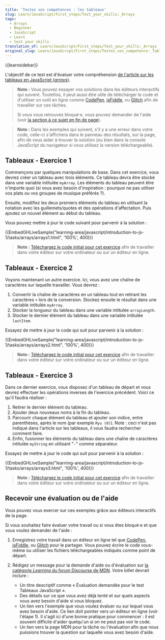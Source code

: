 ```yaml
---
title: 'Testez vos compétences : les tableaux'
slug: Learn/JavaScript/First_steps/Test_your_skills:_Arrays
tags:
  - Arrays
  - Beginner
  - JavaScript
  - Learn
  - test your skills
translation_of: Learn/JavaScript/First_steps/Test_your_skills:_Arrays
original_slug: Learn/JavaScript/First_steps/Testes_vos_competence:_Tableaux
---
```


{{learnsidebar}}

L'objectif de ce test est d'évaluer votre compréhension [de l'article sur les tableaux en JavaScript (_arrays_)](/fr/docs/Learn/JavaScript/First_steps/Arrays).

> **Note :** Vous pouvez essayer vos solutions dans les éditeurs interactifs qui suivent. Toutefois, il peut aussi être utile de télécharger le code et d'utiliser un outil en ligne comme [CodePen](https://codepen.io/), [jsFiddle](https://jsfiddle.net/), ou [Glitch](https://glitch.com/) afin de travailler sur ces tâches.
>
> Si vous vous retrouvez bloqué·e, vous pouvez demander de l'aide (voir [la section à ce sujet en fin de page](#assessment_or_further_help)).

> **Note :** Dans les exemples qui suivent, s'il y a une erreur dans votre code, celle-ci s'affichera dans le panneau des résultats, sur la page, afin de vous aider à trouver la solution (ou bien dans la console JavaScript du navigateur si vous utilisez la version téléchargeable).

## Tableaux - Exercice 1

Commençons par quelques manipulations de base. Dans cet exercice, vous devrez créer un tableau avec trois éléments. Ce tableau devra être stocké dans une variable intitulée `myArray`. Les éléments du tableau peuvent être n'importe quoi (si vous avez besoin d'inspiration : pourquoi ne pas utiliser vos plats ou vos groupes de musique préférés ?).

Ensuite, modifiez les deux premiers éléments du tableau en utilisant la notation avec les guillemets/quotes et des opérations d'affectation. Puis ajoutez un nouvel élément au début du tableau.

Vous pouvez mettre à jour le code suivant pour parvenir à la solution :

{{EmbedGHLiveSample("learning-area/javascript/introduction-to-js-1/tasks/arrays/arrays1.html", '100%', 400)}}

> **Note :** [Téléchargez le code initial pour cet exercice](https://github.com/mdn/learning-area/blob/master/javascript/introduction-to-js-1/tasks/arrays/arrays1-download.html) afin de travailler dans votre éditeur sur votre ordinateur ou sur un éditeur en ligne.

## Tableaux - Exercice 2

Voyons maintenant un autre exercice. Ici, vous avez une chaîne de caractères sur laquelle travailler. Vous devrez :

1. Convertir la chaîne de caractères en un tableau tout en retirant les caractères `+` lors de la conversion. Stockez ensuite le résultat dans une variable intitulée `myArray`.
2. Stocker la longueur du tableau dans une variable intitulée `arrayLength`.
3. Stocker le dernier élément du tableau dans une variable intitulée `lastItem`.

Essayez de mettre à jour le code qui suit pour parvenir à la solution :

{{EmbedGHLiveSample("learning-area/javascript/introduction-to-js-1/tasks/arrays/arrays2.html", '100%', 400)}}

> **Note :** [Téléchargez le code initial pour cet exercice](https://github.com/mdn/learning-area/blob/master/javascript/introduction-to-js-1/tasks/arrays/arrays2-download.html) afin de travailler dans votre éditeur sur votre ordinateur ou sur un éditeur en ligne.

## Tableaux - Exercice 3

Dans ce dernier exercice, vous disposez d'un tableau de départ et vous devrez effectuer les opérations inverses de l'exercice précédent. Voici ce qu'il faudra réaliser :

1. Retirer le dernier élément du tableau.
2. Ajouter deux nouveaux noms à la fin du tableau.
3. Parcourir chaque élément du tableau et ajouter son indice, entre parenthèses, après le nom (par exemple `Ryu (0)`). Note : ceci n'est pas indiqué dans l'article sur les tableaux, il vous faudra rechercher comment faire.
4. Enfin, fusionner les éléments du tableau dans une chaîne de caractères intitulée `myString` en utilisant "` - `" comme séparateur.

Essayez de mettre à jour le code qui suit pour parvenir à la solution :

{{EmbedGHLiveSample("learning-area/javascript/introduction-to-js-1/tasks/arrays/arrays3.html", '100%', 400)}}

> **Note :** [Téléchargez le code initial pour cet exercice](https://github.com/mdn/learning-area/blob/master/javascript/introduction-to-js-1/tasks/arrays/arrays3-download.html) afin de travailler dans votre éditeur sur votre ordinateur ou sur un éditeur en ligne.

## Recevoir une évaluation ou de l'aide

Vous pouvez vous exercer sur ces exemples grâce aux éditeurs interactifs de la page.

Si vous souhaitez faire évaluer votre travail ou si vous êtes bloqué·e et que vous voulez demander de l'aide :

1. Enregistrez votre travail dans un éditeur en ligne tel que [CodePen](https://codepen.io/), [jsFiddle](https://jsfiddle.net/), ou [Glitch](https://glitch.com/) pour le partager. Vous pouvez écrire le code vous-même ou utiliser les fichiers téléchargeables indiqués comme point de départ.
2. Rédigez un message pour la demande d'aide ou d'évaluation sur [la catégorie _Learning_ du forum Discourse de MDN](https://discourse.mozilla.org/c/mdn/learn). Votre billet devrait inclure :

    - Un titre descriptif comme « Évaluation demandée pour le test Tableaux JavaScript ».
    - Des détails sur ce que vous avez déjà tenté et sur quels aspects vous avez besoin d'aide si vous bloquez.
    - Un lien vers l'exemple que vous voulez évaluer ou sur lequel vous avez besoin d'aide. Ce lien doit pointer vers un éditeur en ligne (voir l'étape 1). Il s'agit ici d'une bonne pratique pour commencer : il est souvent difficile d'aider quelqu'un si on ne peut pas voir le code.
    - Un lien vers la page MDN pour la tâche ou l'évaluation afin que nous puissions trouver la question sur laquelle vous avez besoin d'aide.
